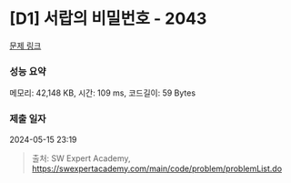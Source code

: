# [D1] 서랍의 비밀번호 - 2043 

[문제 링크](https://swexpertacademy.com/main/code/problem/problemDetail.do?contestProbId=AV5QJ_8KAx8DFAUq) 

### 성능 요약

메모리: 42,148 KB, 시간: 109 ms, 코드길이: 59 Bytes

### 제출 일자

2024-05-15 23:19



> 출처: SW Expert Academy, https://swexpertacademy.com/main/code/problem/problemList.do